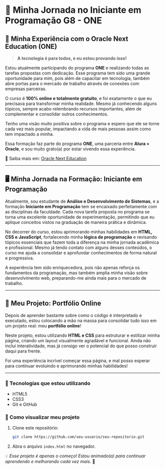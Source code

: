 # 📌 Minha Jornada no Iniciante em Programação G8 - ONE

## 🚀 Minha Experiência com o Oracle Next Education (ONE)

> **A tecnologia é para todos, e eu estou provando isso!**

Estou atualmente participando do programa **ONE** e realizando todas as tarefas propostas com dedicação. Esse programa tem sido uma grande oportunidade para mim, pois além de capacitar em tecnologia, também abre portas para o mercado de trabalho através de conexões com empresas parceiras.

O curso é **100% online e totalmente gratuito**, e foi exatamente o que eu precisava para transformar minha realidade. Mesmo já conhecendo alguns tópicos, sempre acabo relembrando recursos importantes, além de complementar e consolidar outros conhecimentos.

Tenho uma visão muito positiva sobre o programa e espero que ele se torne cada vez mais popular, impactando a vida de mais pessoas assim como tem impactado a minha.

Essa formação faz parte do programa **ONE**, uma parceria entre **Alura + Oracle**, e sou muito grato(a) por estar vivendo essa experiência.

🔗 Saiba mais em: [Oracle Next Education](https://www.oracle.com/br/education/oracle-next-education/)

---

## 🖥️ Minha Jornada na Formação: Iniciante em Programação

Atualmente, sou estudante de **Análise e Desenvolvimento de Sistemas**, e a formação **Iniciante em Programação** tem se encaixado perfeitamente com as disciplinas da faculdade. Cada nova tarefa proposta no programa se torna uma excelente oportunidade de experimentação, permitindo que eu aplique conceitos vistos na graduação de maneira prática e dinâmica.

No decorrer do curso, estou aprimorando minhas habilidades em **HTML, CSS e JavaScript**, fortalecendo minha **lógica de programação** e revisando tópicos essenciais que fazem toda a diferença na minha jornada acadêmica e profissional. Mesmo já tendo contato com alguns desses conteúdos, o curso me ajuda a consolidar e aprofundar conhecimentos de forma natural e progressiva.

A experiência tem sido enriquecedora, pois não apenas reforça os fundamentos da programação, mas também amplia minha visão sobre desenvolvimento web, preparando-me ainda mais para o mercado de trabalho.

---

## 🎨 Meu Projeto: Portfólio Online

Depois de aprender bastante sobre como o código é interpretado e executado, estou colocando a mão na massa para consolidar tudo isso em um projeto real: meu **portfólio online**!

Neste projeto, estou utilizando **HTML e CSS** para estruturar e estilizar minha página, criando um layout visualmente agradável e funcional. Ainda não incluí interatividade, mas já consigo ver o potencial do que posso construir daqui para frente.

Foi uma experiência incrível começar essa página, e mal posso esperar para continuar evoluindo e aprimorando minhas habilidades!

---

### 📌 Tecnologias que estou utilizando

- HTML5
- CSS3
- Git e GitHub

### 📌 Como visualizar meu projeto

1. Clone este repositório:
   ```sh
   git clone https://github.com/seu-usuario/seu-repositorio.git
   ```
2. Abra o arquivo `index.html` no navegador.

💡 _Esse projeto é apenas o começo! Estou animado(a) para continuar aprendendo e melhorando cada vez mais._ 🚀
